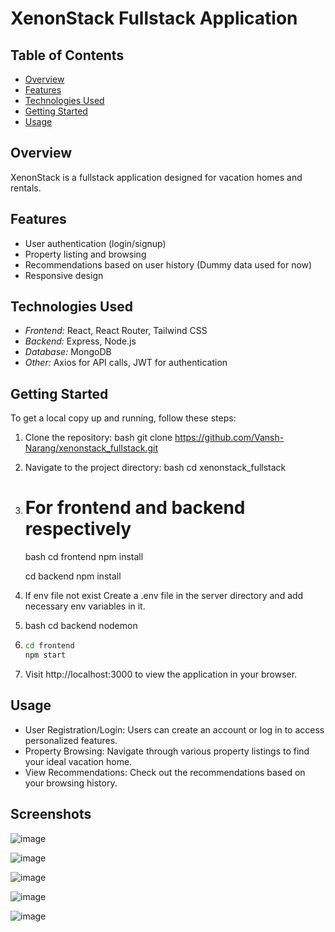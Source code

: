 # XenonStack Fullstack Application

## Table of Contents
- [Overview](#overview)
- [Features](#features)
- [Technologies Used](#technologies-used)
- [Getting Started](#getting-started)
- [Usage](#usage)

## Overview
XenonStack is a fullstack application designed for vacation homes and rentals.

## Features
- User authentication (login/signup)
- Property listing and browsing
- Recommendations based on user history (Dummy data used for now)
- Responsive design

## Technologies Used
- *Frontend:* React, React Router, Tailwind CSS
- *Backend:* Express, Node.js
- *Database:* MongoDB
- *Other:* Axios for API calls, JWT for authentication

## Getting Started
To get a local copy up and running, follow these steps:

1. Clone the repository:
   bash
   git clone https://github.com/Vansh-Narang/xenonstack_fullstack.git

2. Navigate to the project directory: 
   bash 
   cd xenonstack_fullstack

3. # For frontend and backend respectively
    bash
   cd frontend
   npm install

    cd backend
    npm install

4. If env file not exist Create a .env file in the server directory and add necessary env variables in it.

5. 
   bash 
   cd backend
   nodemon

6. ```bash 
   cd frontend
   npm start

7. Visit http://localhost:3000 to view the application in your browser.


## Usage
- User Registration/Login: Users can create an account or log in to access personalized features.
- Property Browsing: Navigate through various property listings to find your ideal vacation home.
- View Recommendations: Check out the recommendations based on your browsing history.

## Screenshots

![image](https://github.com/user-attachments/assets/72aaba8c-ac1e-4565-9afe-27acad51df08)

![image](https://github.com/user-attachments/assets/e7874dc5-5dbb-48e4-ae61-dae379b1709d)

![image](https://github.com/user-attachments/assets/91af4f60-6ae7-4082-bc6c-4e5afd255459)

![image](https://github.com/user-attachments/assets/eddf82cf-640b-4134-a11a-6a2202902c0d)

![image](https://github.com/user-attachments/assets/6433257e-ad6f-41af-89a8-181b5d0cacb4)
